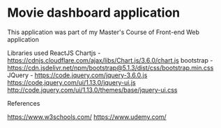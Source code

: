 # Movie dashboard application


This application was part of my Master's Course of Front-end Web application

Libraries used 
ReactJS
Chartjs   - https://cdnjs.cloudflare.com/ajax/libs/Chart.js/3.6.0/chart.js
bootstrap - https://cdn.jsdelivr.net/npm/bootstrap@5.1.3/dist/css/bootstrap.min.css
JQuery 	  - https://code.jquery.com/jquery-3.6.0.js
			https://code.jquery.com/ui/1.13.0/jquery-ui.js
			http://code.jquery.com/ui/1.13.0/themes/base/jquery-ui.css
			
References

https://www.w3schools.com/
https://www.udemy.com/
